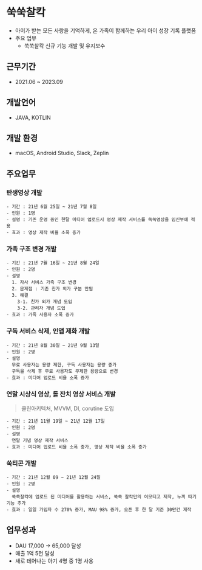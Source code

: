 # 쑥쑥찰칵
- 아이가 받는 모든 사랑을 기억하게, 온 가족이 함께하는 우리 아이 성장 기록 플랫폼
- 주요 업무
  - 쑥쑥찰칵 신규 기능 개발 및 유지보수

## 근무기간
- 2021.06 ~ 2023.09

## 개발언어
- JAVA, KOTLIN

## 개발 환경
- macOS, Android Studio, Slack, Zeplin

## 주요업무
  ### 탄생영상 개발
    - 기간 : 21년 6월 25일 ~ 21년 7월 8일
    - 인원 : 1명
    - 설명 : 기존 운영 중인 한달 미디어 업로드시 영상 제작 서비스를 쑥쑥영상을 임신부에 적용  
    - 효과 : 영상 제작 비율 소폭 증가

  ### 가족 구조 변경 개발
    - 기간 : 21년 7월 16일 ~ 21년 8월 24일
    - 인원 : 2명 
    - 설명 
      1. 자사 서비스 가족 구조 변경
      2. 문제점 : 기존 친가 외가 구분 안됨
      3. 해결
        3-1. 친가 외가 개념 도입
        3-2. 관리자 개념 도입
    - 효과 : 가족 사용자 소폭 증가
    
### 구독 서비스 삭제, 인앱 제화 개발
    - 기간 : 21년 8월 30일 ~ 21년 9월 13일
    - 인원 : 2명 
    - 설명 
      무료 사용자는 용량 제한, 구독 사용자는 용량 증가
      구독을 삭제 후 무료 사용자도 무제한 용량으로 변경
    - 효과 : 미디어 업로드 비율 소폭 증가

### 연말 시상식 영상, 돌 잔치 영상 서비스 개발
> 클린아키텍처, MVVM, DI, corutine 도입

    - 기간 : 21년 11월 19일 ~ 21년 12월 17일
    - 인원 : 2명 
    - 설명 
      연말 기념 영상 제작 서비스
    - 효과 : 미디어 업로드 비율 소폭 증가, 영상 제작 비율 소폭 증가

### 쑥티콘 개발
    - 기간 : 21년 12월 09 ~ 21년 12월 24일
    - 인원 : 2명 
    - 설명 
      쑥쑥찰칵에 업로드 된 미디어를 활용하는 서비스, 쑥쑥 찰칵만의 이모티고 제작, 누끼 따기 기능 추가
    - 효과 : 일일 가입자 수 270% 증가, MAU 98% 증가, 오픈 후 한 달 기준 30만건 제작
## 업무성과
 - DAU 17,000 -> 65,000 달성
 - 매출 1억 5천 달성
 - 새로 테어나는 아기 4명 중 1명 사용

